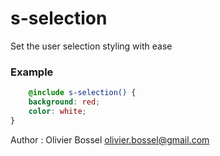 # s-selection

Set the user selection styling with ease


### Example
```scss
	@include s-selection() {
	background: red;
	color: white;
}
```
Author : Olivier Bossel [olivier.bossel@gmail.com](mailto:olivier.bossel@gmail.com)